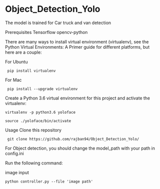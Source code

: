 # Object_Detection_Yolo
The model is trained for Car truck and van detection

Prerequisites
Tensorflow
opencv-python

There are many ways to install virtual environment (virtualenv), see the Python Virtual Environments: A Primer guide for different platforms, but here are a couple:

For Ubuntu

     pip install virtualenv
For Mac

     pip install --upgrade virtualenv

Create a Python 3.6 virtual environment for this project and activate the virtualenv:

    virtualenv -p python3.6 yoloface

    source ./yoloface/bin/activate

Usage
Clone this repository

     git clone https://github.com/rajban94/Object_Detection_Yolo/
For Object detection, you should change the model_path with your path in config.ini

Run the following command:

image input

    python controller.py --file 'image path'
